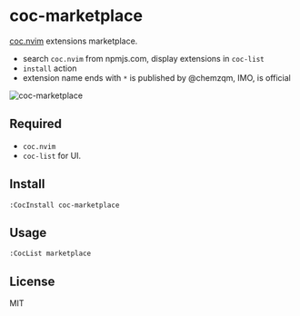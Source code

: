 # coc-marketplace

[coc.nvim][1] extensions marketplace.

* search `coc.nvim` from npmjs.com, display extensions in `coc-list`
* `install` action
* extension name ends with `*` is published by @chemzqm, IMO, is official

![coc-marketplace](https://i.loli.net/2019/06/01/5cf15b4ef100286645.png)

## Required

* `coc.nvim`
* `coc-list` for UI.

## Install

`:CocInstall coc-marketplace`

## Usage

`:CocList marketplace`

## License

MIT

[1]: https://github.com/neoclide/coc.nvim
